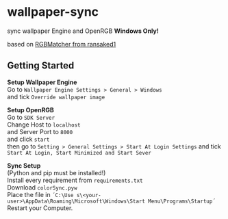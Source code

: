 # wallpaper-sync

sync wallpaper Engine and OpenRGB **Windows Only!**   

based on [RGBMatcher from ransaked1](https://github.com/ransaked1/RGBMatcher)

## Getting Started
**Setup Wallpaper Engine**   
Go to ```Wallpaper Engine Settings > General > Windows```   
and tick ```Override wallpaper image```    
   
**Setup OpenRGB**   
Go to ```SDK Server```   
Change Host to ```localhost```   
and Server Port to ```8000```   
and click ```start```   
then go to ```Setting > General Settings > Start At Login Settings```
and tick ```Start At Login, Start Minimized and Start Sever```

**Sync Setup**   
(Python and pip must be installed!)   
Install every requirement from ```requirements.txt```   
Download ```colorSync.pyw```   
Place the file in ```´C:\Use s\<your-user>\AppData\Roaming\Microsoft\Windows\Start Menu\Programs\Startup´```   
Restart your Computer.   
